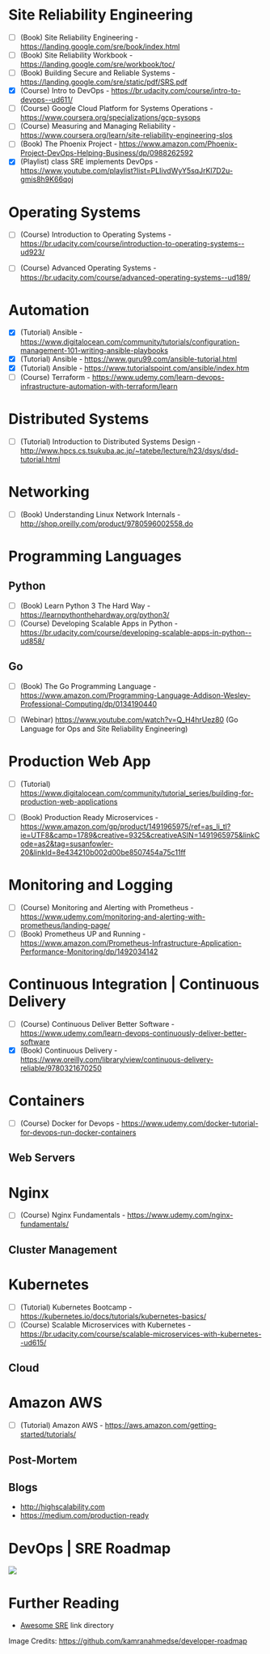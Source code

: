 # Site Reliability Engineering

- [ ] (Book) Site Reliability Engineering - https://landing.google.com/sre/book/index.html
- [ ] (Book) Site Reliability Workbook - https://landing.google.com/sre/workbook/toc/
- [ ] (Book) Building Secure and Reliable Systems - https://landing.google.com/sre/static/pdf/SRS.pdf
- [x] (Course) Intro to DevOps - https://br.udacity.com/course/intro-to-devops--ud611/
- [ ] (Course) Google Cloud Platform for Systems Operations - https://www.coursera.org/specializations/gcp-sysops
- [ ] (Course) Measuring and Managing Reliability - https://www.coursera.org/learn/site-reliability-engineering-slos
- [ ] (Book) The Phoenix Project - https://www.amazon.com/Phoenix-Project-DevOps-Helping-Business/dp/0988262592
- [x] (Playlist) class SRE implements DevOps - https://www.youtube.com/playlist?list=PLIivdWyY5sqJrKl7D2u-gmis8h9K66qoj

# Operating Systems
- [ ] (Course) Introduction to Operating Systems - https://br.udacity.com/course/introduction-to-operating-systems--ud923/

- [ ] (Course) Advanced Operating Systems - https://br.udacity.com/course/advanced-operating-systems--ud189/

# Automation 
- [x] (Tutorial) Ansible - https://www.digitalocean.com/community/tutorials/configuration-management-101-writing-ansible-playbooks
- [x] (Tutorial) Ansible - https://www.guru99.com/ansible-tutorial.html
- [x] (Tutorial) Ansible - https://www.tutorialspoint.com/ansible/index.htm
- [ ] (Course) Terraform - https://www.udemy.com/learn-devops-infrastructure-automation-with-terraform/learn

# Distributed Systems

- [ ] (Tutorial) Introduction to Distributed Systems Design - http://www.hpcs.cs.tsukuba.ac.jp/~tatebe/lecture/h23/dsys/dsd-tutorial.html

# Networking

- [ ] (Book) Understanding Linux Network Internals - http://shop.oreilly.com/product/9780596002558.do

# Programming Languages

## Python

- [ ] (Book) Learn Python 3 The Hard Way - https://learnpythonthehardway.org/python3/
- [ ] (Course) Developing Scalable Apps in Python - https://br.udacity.com/course/developing-scalable-apps-in-python--ud858/

## Go
- [ ] (Book) The Go Programming Language - https://www.amazon.com/Programming-Language-Addison-Wesley-Professional-Computing/dp/0134190440

- [ ] (Webinar) https://www.youtube.com/watch?v=Q_H4hrUez80 (Go Language for Ops and Site Reliability Engineering)

# Production Web App
- [ ] (Tutorial) https://www.digitalocean.com/community/tutorial_series/building-for-production-web-applications

- [ ] (Book) Production Ready Microservices - https://www.amazon.com/gp/product/1491965975/ref=as_li_tl?ie=UTF8&camp=1789&creative=9325&creativeASIN=1491965975&linkCode=as2&tag=susanfowler-20&linkId=8e434210b002d00be8507454a75c11ff

# Monitoring and Logging
- [ ] (Course) Monitoring and Alerting with Prometheus - https://www.udemy.com/monitoring-and-alerting-with-prometheus/landing-page/
- [ ] (Book) Prometheus UP and Running - https://www.amazon.com/Prometheus-Infrastructure-Application-Performance-Monitoring/dp/1492034142

# Continuous Integration | Continuous Delivery
- [ ] (Course) Continuous Deliver Better Software - https://www.udemy.com/learn-devops-continuously-deliver-better-software
- [x] (Book) Continuous Delivery - https://www.oreilly.com/library/view/continuous-delivery-reliable/9780321670250

# Containers
- [ ] (Course) Docker for Devops - https://www.udemy.com/docker-tutorial-for-devops-run-docker-containers

## Web Servers

# Nginx
- [ ] (Course) Nginx Fundamentals - https://www.udemy.com/nginx-fundamentals/

## Cluster Management

# Kubernetes 
- [ ] (Tutorial) Kubernetes Bootcamp  - https://kubernetes.io/docs/tutorials/kubernetes-basics/
- [ ] (Course) Scalable Microservices with Kubernetes - https://br.udacity.com/course/scalable-microservices-with-kubernetes--ud615/

## Cloud

# Amazon AWS
- [ ] (Tutorial) Amazon AWS - https://aws.amazon.com/getting-started/tutorials/

## Post-Mortem

## Blogs

- http://highscalability.com
- https://medium.com/production-ready

# DevOps | SRE Roadmap



<img src="https://github.com/kamranahmedse/developer-roadmap/blob/master/img/devops.png">

# Further Reading

- [Awesome SRE](https://github.com/dastergon/awesome-sre) link directory

Image Credits: https://github.com/kamranahmedse/developer-roadmap
